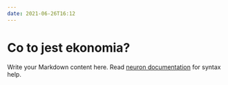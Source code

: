 ```yaml
---
date: 2021-06-26T16:12
---
```


# Co to jest ekonomia?

Write your Markdown content here. Read [neuron documentation](https://neuron.zettel.page/2011404.html) for syntax help.

